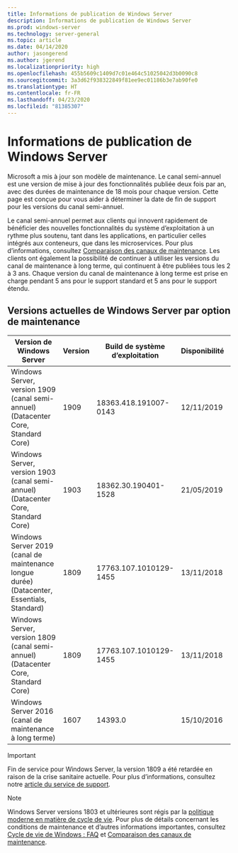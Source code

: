 ```yaml
---
title: Informations de publication de Windows Server
description: Informations de publication de Windows Server
ms.prod: windows-server
ms.technology: server-general
ms.topic: article
ms.date: 04/14/2020
author: jasongerend
ms.author: jgerend
ms.localizationpriority: high
ms.openlocfilehash: 455b5609c1409d7c01e464c51025042d3b0090c8
ms.sourcegitcommit: 3a3d62f938322849f81ee9ec01186b3e7ab90fe0
ms.translationtype: HT
ms.contentlocale: fr-FR
ms.lasthandoff: 04/23/2020
ms.locfileid: "81385307"
---
```

# <a name="windows-server-release-information"></a>Informations de publication de Windows Server

Microsoft a mis à jour son modèle de maintenance. Le canal semi-annuel est une version de mise à jour des fonctionnalités publiée deux fois par an, avec des durées de maintenance de 18 mois pour chaque version. Cette page est conçue pour vous aider à déterminer la date de fin de support pour les versions du canal semi-annuel.

Le canal semi-annuel permet aux clients qui innovent rapidement de bénéficier des nouvelles fonctionnalités du système d’exploitation à un rythme plus soutenu, tant dans les applications, en particulier celles intégrés aux conteneurs, que dans les microservices. Pour plus d’informations, consultez [Comparaison des canaux de maintenance](../get-started-19/servicing-channels-19.md). Les clients ont également la possibilité de continuer à utiliser les versions du canal de maintenance à long terme, qui continuent à être publiées tous les 2 à 3 ans. Chaque version du canal de maintenance à long terme est prise en charge pendant 5 ans pour le support standard et 5 ans pour le support étendu.

## <a name="windows-server-current-versions-by-servicing-option"></a>Versions actuelles de Windows Server par option de maintenance

| Version de Windows Server | Version | Build de système d’exploitation | Disponibilité | Date de fin du support standard|Date de fin du support étendu |
|----------------|---------|----------|----------|---------|----------|
| Windows Server, version 1909 (canal semi-annuel) (Datacenter Core, Standard Core) | 1909  | 18363.418.191007-0143 | 12/11/2019 | 11/05/2021 | Note de révision |
| Windows Server, version 1903 (canal semi-annuel) (Datacenter Core, Standard Core) | 1903  | 18362.30.190401-1528 | 21/05/2019 | 08/12/2020 | Note de révision |
|Windows Server 2019 (canal de maintenance longue durée) (Datacenter, Essentials, Standard)|1809|17763.107.1010129-1455|13/11/2018|09/01/2024|09/01/2029|
|Windows Server, version 1809 (canal semi-annuel) (Datacenter Core, Standard Core)|1809|17763.107.1010129-1455|13/11/2018|10/11/2020|Note de révision|
| Windows Server 2016 (canal de maintenance à long terme)| 1607 | 14393.0 | 15/10/2016 |11/01/2022| 11/01/2027|

> [!IMPORTANT]
> Fin de service pour Windows Server, la version 1809 a été retardée en raison de la crise sanitaire actuelle. Pour plus d’informations, consultez notre [article du service de support](https://support.microsoft.com/help/4557164).

>[!NOTE]
> Windows Server versions 1803 et ultérieures sont régis par la [politique moderne en matière de cycle de vie](https://support.microsoft.com/help/30881). Pour plus de détails concernant les conditions de maintenance et d’autres informations importantes, consultez [Cycle de vie de Windows : FAQ](https://support.microsoft.com/help/18581/lifecycle-faq-windows-products) et [Comparaison des canaux de maintenance](../get-started-19/servicing-channels-19.md).